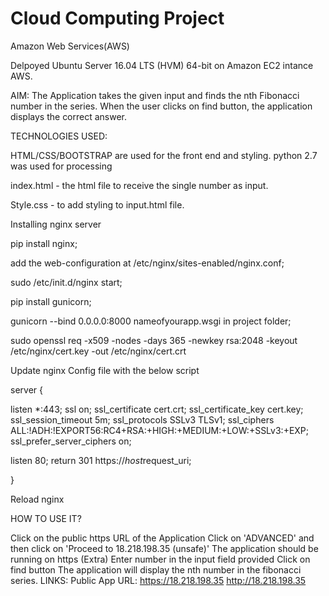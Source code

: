# Cloud Computing Project

Amazon Web Services(AWS)

Delpoyed  Ubuntu Server 16.04 LTS (HVM) 64-bit on Amazon EC2 intance AWS.

AIM: The Application takes the given input and finds the nth Fibonacci number in the series. When the user clicks on find button, the application displays the correct answer.

TECHNOLOGIES USED:

HTML/CSS/BOOTSTRAP are used for the front end and styling. python 2.7 was used for processing

index.html - the html file to receive the single number as input.

Style.css - to add styling to input.html file.

Installing nginx server

pip install nginx;

add the web-configuration at /etc/nginx/sites-enabled/nginx.conf;

sudo /etc/init.d/nginx start;

pip install gunicorn;

gunicorn --bind 0.0.0.0:8000 nameofyourapp.wsgi in project folder;

sudo openssl req -x509 -nodes -days 365 -newkey rsa:2048 -keyout /etc/nginx/cert.key -out /etc/nginx/cert.crt

Update nginx Config file with the below script

server {

listen *:443; ssl on; ssl_certificate cert.crt; ssl_certificate_key cert.key; ssl_session_timeout 5m; ssl_protocols SSLv3 TLSv1; ssl_ciphers ALL:!ADH:!EXPORT56:RC4+RSA:+HIGH:+MEDIUM:+LOW:+SSLv3:+EXP; ssl_prefer_server_ciphers on;

listen 80; return 301 https://$host$request_uri;

}

Reload nginx

HOW TO USE IT?

Click on the public https URL of the Application Click on 'ADVANCED' and then click on 'Proceed to 18.218.198.35 (unsafe)' The application should be running on https (Extra) Enter number in the input field provided Click on find button The application will display the nth number in the fibonacci series. LINKS: Public App URL: https://18.218.198.35
http://18.218.198.35


